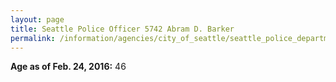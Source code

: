 ```yaml
---
layout: page
title: Seattle Police Officer 5742 Abram D. Barker
permalink: /information/agencies/city_of_seattle/seattle_police_department/copbook/5742/
---
```


**Age as of Feb. 24, 2016:** 46
